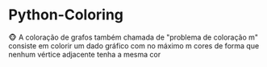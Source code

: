 # Python-Coloring
:monkey_face: A coloração de grafos também chamada de "problema de coloração m" consiste em colorir um dado gráfico com no máximo m cores de forma que nenhum vértice adjacente tenha a mesma cor

